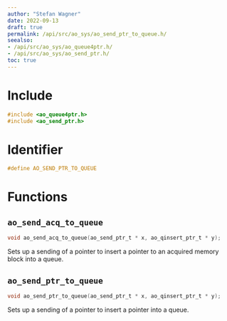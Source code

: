 ```yaml
---
author: "Stefan Wagner"
date: 2022-09-13
draft: true
permalink: /api/src/ao_sys/ao_send_ptr_to_queue.h/
seealso:
- /api/src/ao_sys/ao_queue4ptr.h/
- /api/src/ao_sys/ao_send_ptr.h/
toc: true
---
```


# Include

```c
#include <ao_queue4ptr.h>
#include <ao_send_ptr.h>
```

# Identifier

```c
#define AO_SEND_PTR_TO_QUEUE
```

# Functions

## `ao_send_acq_to_queue`

```c
void ao_send_acq_to_queue(ao_send_ptr_t * x, ao_qinsert_ptr_t * y);
```

Sets up a sending of a pointer to insert a pointer to an acquired memory block into a queue.

## `ao_send_ptr_to_queue`

```c
void ao_send_ptr_to_queue(ao_send_ptr_t * x, ao_qinsert_ptr_t * y);
```

Sets up a sending of a pointer to insert a pointer into a queue.
